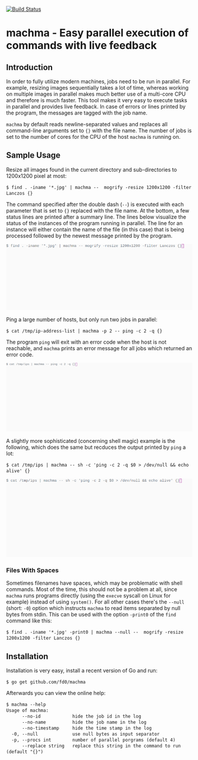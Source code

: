 [![Build Status](https://travis-ci.org/fd0/machma.svg?branch=master)](https://travis-ci.org/fd0/machma)

# machma - Easy parallel execution of commands with live feedback

## Introduction

In order to fully utilize modern machines, jobs need to be run in parallel. For
example, resizing images sequentially takes a lot of time, whereas working on
multiple images in parallel makes much better use of a multi-core CPU and
therefore is much faster. This tool makes it very easy to execute tasks in
parallel and provides live feedback. In case of errors or lines printed by the
program, the messages are tagged with the job name.

`machma` by default reads newline-separated values and replaces all
command-line arguments set to `{}` with the file name. The number of jobs is
set to the number of cores for the CPU of the host `machma` is running on.

## Sample Usage

Resize all images found in the current directory and sub-directories to
1200x1200 pixel at most:

```shell
$ find . -iname '*.jpg' | machma --  mogrify -resize 1200x1200 -filter Lanczos {}
```

The command specified after the double dash (`--`) is executed with each
parameter that is set to `{}` replaced with the file name. At the bottom, a few
status lines are printed after a summary line. The lines below visualize the
status of the instances of the program running in parallel. The line for an
instance will either contain the name of the file (in this case) that is being
processed followed by the newest message printed by the program.

![demo: resizing files](demo.gif)


Ping a large number of hosts, but only run two jobs in parallel:

```shell
$ cat /tmp/ip-address-list | machma -p 2 -- ping -c 2 -q {}
```

The program `ping` will exit with an error code when the host is not reachable,
and `machma` prints an error message for all jobs which returned an error code.

![demo: ping hosts](demo2.gif)

A slightly more sophisticated (concerning shell magic) example is the
following, which does the same but recduces the output printed by `ping` a lot:

```shell
$ cat /tmp/ips | machma -- sh -c 'ping -c 2 -q $0 > /dev/null && echo alive' {}
```

![demo: ping hosts again](demo2b.gif)

### Files With Spaces

Sometimes filenames have spaces, which may be problematic with shell commands.
Most of the time, this should not be a problem at all, since `machma` runs
programs directly (using the `execve` syscall on Linux for example) instead of
using `system()`. For all other cases there's the `--null` (short: `-0`) option
which instructs `machma` to read items separated by null bytes from stdin. This
can be used with the option `-print0` of the `find` command like this:

```shell
$ find . -iname '*.jpg' -print0 | machma --null --  mogrify -resize 1200x1200 -filter Lanczos {}
```

## Installation

Installation is very easy, install a recent version of Go and run:

```shell
$ go get github.com/fd0/machma
```

Afterwards you can view the online help:
```shell
$ machma --help
Usage of machma:
      --no-id            hide the job id in the log
      --no-name          hide the job name in the log
      --no-timestamp     hide the time stamp in the log
  -0, --null             use null bytes as input separator
  -p, --procs int        number of parallel porgrams (default 4)
      --replace string   replace this string in the command to run (default "{}")
```
